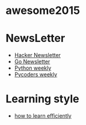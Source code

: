 awesome2015
===========

# NewsLetter

- [Hacker Newsletter](http://www.hackernewsletter.com/)
- [Go Newsletter](http://www.golangweekly.com/)
- [Python weekly](http://www.pythonweekly.com/)
- [Pycoders weekly](http://pycoders.com/)

# Learning style

- [how to learn efficiently](http://lemire.me/blog/archives/2014/12/30/how-to-learn-efficiently/)
